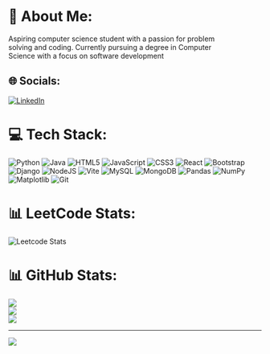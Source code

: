 # 💫 About Me:
 Aspiring computer science student with a passion for problem<br>solving and coding. Currently pursuing a degree in Computer<br> Science with a focus on software development


## 🌐 Socials:
[![LinkedIn](https://img.shields.io/badge/LinkedIn-%230077B5.svg?logo=linkedin&logoColor=white)](https://linkedin.com/in/logeshwaran-m-535949255) 

# 💻 Tech Stack:
![Python](https://img.shields.io/badge/python-3670A0?style=for-the-badge&logo=python&logoColor=ffdd54) ![Java](https://img.shields.io/badge/java-%23ED8B00.svg?style=for-the-badge&logo=openjdk&logoColor=white) ![HTML5](https://img.shields.io/badge/html5-%23E34F26.svg?style=for-the-badge&logo=html5&logoColor=white) ![JavaScript](https://img.shields.io/badge/javascript-%23323330.svg?style=for-the-badge&logo=javascript&logoColor=%23F7DF1E) ![CSS3](https://img.shields.io/badge/css3-%231572B6.svg?style=for-the-badge&logo=css3&logoColor=white) ![React](https://img.shields.io/badge/react-%2320232a.svg?style=for-the-badge&logo=react&logoColor=%2361DAFB) ![Bootstrap](https://img.shields.io/badge/bootstrap-%238511FA.svg?style=for-the-badge&logo=bootstrap&logoColor=white) ![Django](https://img.shields.io/badge/django-%23092E20.svg?style=for-the-badge&logo=django&logoColor=white) ![NodeJS](https://img.shields.io/badge/node.js-6DA55F?style=for-the-badge&logo=node.js&logoColor=white) ![Vite](https://img.shields.io/badge/vite-%23646CFF.svg?style=for-the-badge&logo=vite&logoColor=white) ![MySQL](https://img.shields.io/badge/mysql-4479A1.svg?style=for-the-badge&logo=mysql&logoColor=white) ![MongoDB](https://img.shields.io/badge/MongoDB-%234ea94b.svg?style=for-the-badge&logo=mongodb&logoColor=white) ![Pandas](https://img.shields.io/badge/pandas-%23150458.svg?style=for-the-badge&logo=pandas&logoColor=white) ![NumPy](https://img.shields.io/badge/numpy-%23013243.svg?style=for-the-badge&logo=numpy&logoColor=white) ![Matplotlib](https://img.shields.io/badge/Matplotlib-%23ffffff.svg?style=for-the-badge&logo=Matplotlib&logoColor=black) ![Git](https://img.shields.io/badge/git-%23F05033.svg?style=for-the-badge&logo=git&logoColor=white)

# 📊 LeetCode Stats:
![Leetcode Stats](https://leetcard.logeshwaran_M/logeshwaran_M)
# 📊 GitHub Stats:
![](https://github-readme-stats.vercel.app/api?username=logesh-5179&theme=dark&hide_border=false&include_all_commits=false&count_private=false)<br/>
![](https://github-readme-streak-stats.herokuapp.com/?user=logesh-5179&theme=dark&hide_border=false)<br/>
![](https://github-readme-stats.vercel.app/api/top-langs/?username=logesh-5179&theme=dark&hide_border=false&include_all_commits=false&count_private=false&layout=compact)


---
[![](https://visitcount.itsvg.in/api?id=logesh-5179&icon=0&color=0)](https://visitcount.itsvg.in)

<!-- Proudly created with GPRM ( https://gprm.itsvg.in ) -->
